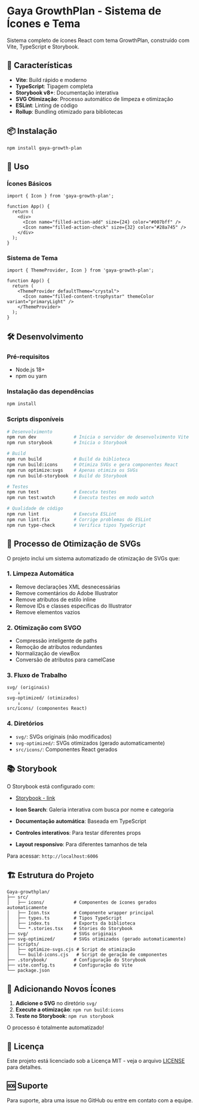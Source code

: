 # Gaya GrowthPlan - Sistema de Ícones e Tema

Sistema completo de ícones React com tema GrowthPlan, construído com Vite, TypeScript e Storybook.

## 🚀 Características

- **Vite**: Build rápido e moderno
- **TypeScript**: Tipagem completa
- **Storybook v8+**: Documentação interativa
- **SVG Otimização**: Processo automático de limpeza e otimização
- **ESLint**: Linting de código
- **Rollup**: Bundling otimizado para bibliotecas

## 📦 Instalação

```bash
npm install gaya-growth-plan
```

## 🎯 Uso

### Ícones Básicos
```tsx
import { Icon } from 'gaya-growth-plan';

function App() {
  return (
    <div>
      <Icon name="filled-action-add" size={24} color="#007bff" />
      <Icon name="filled-action-check" size={32} color="#28a745" />
    </div>
  );
}
```

### Sistema de Tema
```tsx
import { ThemeProvider, Icon } from 'gaya-growth-plan';

function App() {
  return (
    <ThemeProvider defaultTheme="crystal">
      <Icon name="filled-content-trophystar" themeColor variant="primaryLight" />
    </ThemeProvider>
  );
}
```

## 🛠️ Desenvolvimento

### Pré-requisitos

- Node.js 18+
- npm ou yarn

### Instalação das dependências

```bash
npm install
```

### Scripts disponíveis

```bash
# Desenvolvimento
npm run dev              # Inicia o servidor de desenvolvimento Vite
npm run storybook        # Inicia o Storybook

# Build
npm run build            # Build da biblioteca
npm run build:icons      # Otimiza SVGs e gera componentes React
npm run optimize:svgs    # Apenas otimiza os SVGs
npm run build-storybook  # Build do Storybook

# Testes
npm run test             # Executa testes
npm run test:watch       # Executa testes em modo watch

# Qualidade de código
npm run lint             # Executa ESLint
npm run lint:fix         # Corrige problemas do ESLint
npm run type-check       # Verifica tipos TypeScript
```

## 🔧 Processo de Otimização de SVGs

O projeto inclui um sistema automatizado de otimização de SVGs que:

### **1. Limpeza Automática**
- Remove declarações XML desnecessárias
- Remove comentários do Adobe Illustrator
- Remove atributos de estilo inline
- Remove IDs e classes específicas do Illustrator
- Remove elementos vazios

### **2. Otimização com SVGO**
- Compressão inteligente de paths
- Remoção de atributos redundantes
- Normalização de viewBox
- Conversão de atributos para camelCase

### **3. Fluxo de Trabalho**
```
svg/ (originais)
    ↓
svg-optimized/ (otimizados)
    ↓
src/icons/ (componentes React)
```

### **4. Diretórios**
- `svg/`: SVGs originais (não modificados)
- `svg-optimized/`: SVGs otimizados (gerado automaticamente)
- `src/icons/`: Componentes React gerados

## 📚 Storybook

O Storybook está configurado com:

- [Storybook - link](https://vagnerzadoque.github.io/Gaya-growthplan/)

- **Icon Search**: Galeria interativa com busca por nome e categoria
- **Documentação automática**: Baseada em TypeScript
- **Controles interativos**: Para testar diferentes props
- **Layout responsivo**: Para diferentes tamanhos de tela

Para acessar: `http://localhost:6006`

## 🏗️ Estrutura do Projeto

```
Gaya-growthplan/
├── src/
│   ├── icons/           # Componentes de ícones gerados automaticamente
│   ├── Icon.tsx         # Componente wrapper principal
│   ├── types.ts         # Tipos TypeScript
│   ├── index.ts         # Exports da biblioteca
│   └── *.stories.tsx    # Stories do Storybook
├── svg/                 # SVGs originais
├── svg-optimized/       # SVGs otimizados (gerado automaticamente)
├── scripts/
│   ├── optimize-svgs.cjs # Script de otimização
│   └── build-icons.cjs   # Script de geração de componentes
├── .storybook/          # Configuração do Storybook
├── vite.config.ts       # Configuração do Vite
└── package.json
```

## 🎨 Adicionando Novos Ícones

1. **Adicione o SVG** no diretório `svg/`
2. **Execute a otimização**: `npm run build:icons`
3. **Teste no Storybook**: `npm run storybook`

O processo é totalmente automatizado!

## 📄 Licença

Este projeto está licenciado sob a Licença MIT - veja o arquivo [LICENSE](LICENSE) para detalhes.

## 🆘 Suporte

Para suporte, abra uma issue no GitHub ou entre em contato com a equipe. 